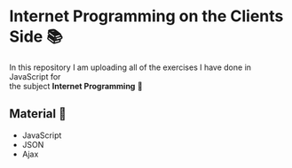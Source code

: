 # Internet Programming on the Clients Side :books:

In this repository I am uploading all of the exercises I have done in JavaScript for   
the subject **Internet Programming** :email:

## Material :file_folder:

- JavaScript
- JSON
- Ajax